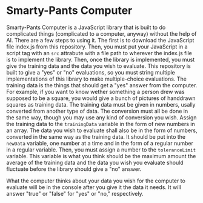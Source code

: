 # Smarty-Pants Computer
Smarty-Pants Computer is a JavaScript library that is built to do complicated things (complicated to a computer, anyway) without the help 
of AI. There are a few steps to using it. The first is to download the JavaScript file index.js from this repository. Then, you must put 
your JavaScript in a script tag with an `src` attrabute with a file path to wherever the index.js file is to implement the library. Then, 
once the library is implemented, you must give the training data and the data you wish to evaluate. This repository is built to give a 
"yes" or "no" evaluations, so you must string multiple implementations of this library to make multiple-choice evaluations. The training 
data is the things that should get a "yes" answer from the computer. For example, if you want to know wether something a person drew was 
supposed to be a square, you would give a bunch of pictures of handdrawn squares as training data. The training data must be given in 
numbers, usally converted from another type of data. The conversion must all be done in the same way, though you may use any kind of 
conversion you wish. Assign the training data to the `trainingData` variable in the form of new numbers in an array. The data you wish 
to evaluate shall also be in the form of numbers, converted in the same way as the training data. It should be put into the `newData` 
variable, one number at a time and in the form of a regular number in a regular variable. Then, you must assign a number to the 
`toleranceLimit` variable. This variable is what you think should be the maximum amount the average of the training data and the data you 
wish you evaluate should fluctuate before the library should give a "no" answer.

What the computer thinks about your data you wish for the computer to evaluate will be in the console after you give it the data it needs. 
It will answer "true" or "false" for "yes" or "no," respectively. 
